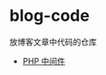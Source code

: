 # blog-code

放博客文章中代码的仓库

- [PHP 中间件](https://github.com/syfxlin/blog-code/tree/master/php-middleware)
